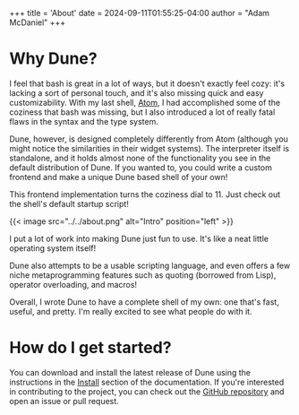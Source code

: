 +++
title = 'About'
date = 2024-09-11T01:55:25-04:00
author = "Adam McDaniel"
+++

# Why Dune?

I feel that bash is great in a lot of ways, but it doesn't exactly feel cozy: it's lacking a sort of personal touch, and it's also missing quick and easy customizability. With my last shell, [Atom](https://github.com/adam-mcdaniel/atom), I had accomplished some of the coziness that bash was missing, but I also introduced a lot of really fatal flaws in the syntax and the type system.

Dune, however, is designed completely differently from Atom (although you might notice the similarities in their widget systems). The interpreter itself is standalone, and it holds almost none of the functionality you see in the default distribution of Dune. If you wanted to, you could write a custom frontend and make a unique Dune based shell of your own!

This frontend implementation turns the coziness dial to 11. Just check out the shell's default startup script!

<!-- <p float="left">
  <img src="../../intro.png" width="32%"/>
  <img src="../../help.png" width="32%"/>
  <img src="../../bye.png" width="32%"/>
</p> -->

{{< image src="../../about.png" alt="Intro" position="left" >}}

I put a lot of work into making Dune just fun to use. It's like a neat little operating system itself!

Dune also attempts to be a usable scripting language, and even offers a few niche metaprogramming features such as quoting (borrowed from Lisp), operator overloading, and macros!

Overall, I wrote Dune to have a complete shell of my own: one that's fast, useful, and pretty. I'm really excited to see what people do with it.

# How do I get started?

You can download and install the latest release of Dune using the instructions in the [Install](/posts/install) section of the documentation. If you're interested in contributing to the project, you can check out the [GitHub repository](https://github.com/adam-mcdaniel/dune) and open an issue or pull request.

